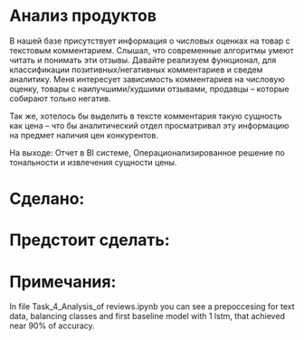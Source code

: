 # Анализ продуктов    
В нашей базе присутствует информация о числовых оценках на товар с текстовым комментарием. Слышал, что современные алгоритмы умеют читать и понимать эти отзывы. Давайте реализуем функционал, для классификации позитивных/негативных комментариев и сведем аналитику. Меня интересует зависимость комментариев на числовую оценку, товары с наилучшими/худшими отзывами, продавцы – которые собирают только негатив. 

Так же, хотелось бы выделить в тексте комментария такую сущность как цена – что бы аналитический отдел просматривал эту информацию на предмет наличия цен конкурентов. 

На выходе: Отчет в BI системе, Операционализированное решение по тональности и извлечения сущности цены. 
# Сделано:   
# Предстоит сделать:   
# Примечания:   

In file Task_4_Analysis_of reviews.ipynb you can see a prepoccesing for text data, balancing classes and first baseline model with 1 lstm, that achieved near 90% of accuracy.

